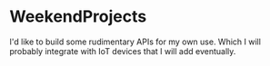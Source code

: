 # WeekendProjects

I'd like to build some rudimentary APIs for my own use. 
Which I will probably integrate with IoT devices that I will add eventually.